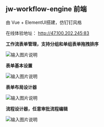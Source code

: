 ## jw-workflow-engine 前端

由 Vue + ElementUI搭建，仿钉钉风格

在线体验地址： http://47.100.202.245:83

 **工作流表单管理，支持分组和单组表单拖拽排序** 

![输入图片说明](https://images.gitee.com/uploads/images/2020/0918/161955_1243e4a2_4928216.gif "GIF.gif")

 **表单基本设置** 

![输入图片说明](https://images.gitee.com/uploads/images/2020/0918/162224_edbc90a3_4928216.gif "GIF.gif")

 **表单布局设计器**

![输入图片说明](https://images.gitee.com/uploads/images/2020/0918/162343_673f5056_4928216.gif "GIF.gif")
 
 **流程设计器，任意审批流程编辑** 

![输入图片说明](https://images.gitee.com/uploads/images/2020/0918/162801_c96e6c07_4928216.gif "GIF.gif")
